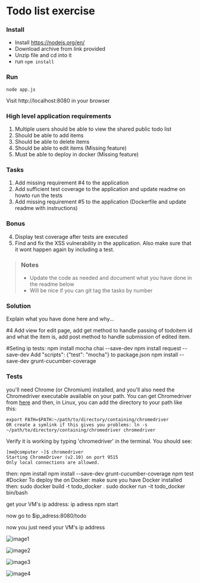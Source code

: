 # Todo list exercise

### Install

- Install https://nodejs.org/en/
- Download archive from link provided
- Unzip file and cd into it
- run `npm install`

### Run
`node app.js`

Visit http://localhost:8080 in your browser

### High level application requirements
1. Multiple users should be able to view the shared public todo list
2. Should be able to add items
3. Should be able to delete items
4. Should be able to edit items (Missing feature)
5. Must be able to deploy in docker (Missing feature)

### Tasks
1. Add missing requirement #4 to the application
2. Add sufficient test coverage to the application and update readme on howto run the tests
3. Add missing requirement #5 to the application (Dockerfile and update readme with instructions)

### Bonus
4. Display test coverage after tests are executed
5. Find and fix the XSS vulnerability in the application. Also make sure that it wont happen again by including a test.

> ### Notes
> - Update the code as needed and document what you have done in the readme below
> - Will be nice if you can git tag the tasks by number

### Solution
Explain what you have done here and why...

#4 Add view for edit page, add get method to handle passing of todoitem id and what the item is, add post method to handle submission of edited item.
  



#Seting ip tests:
 npm install mocha chai --save-dev
 npm install request --save-dev
 Add "scripts": {"test": "mocha"} to package.json
 npm install --save-dev grunt-cucumber-coverage



### Tests
you'll need Chrome (or Chromium) installed, and you'll also need the Chromedriver executable available on your path. You can get Chromedriver from [here](http://chromedriver.storage.googleapis.com/index.html) and then, in Linux, you can add the directory to your path like this:

    export PATH=$PATH:~/path/to/directory/containing/chromedriver
    OR create a symlink if this gives you problems: ln -s ~/path/to/directory/containing/chromedriver chromedriver
    
    

Verify it is working by typing 'chromedriver' in the terminal. You should see:

    [me@computer ~]$ chromedriver 
    Starting ChromeDriver (v2.10) on port 9515
    Only local connections are allowed.

then:
    npm install
    npm install --save-dev grunt-cucumber-coverage
    npm test
#Docker
To deploy the on Docker:
make sure you have Docker installed
then:	sudo docker build -t todo_docker .
	sudo docker run -it todo_docker bin/bash

get your VM's ip address: ip adress
	npm start

now go to $ip_adress:8080/todo

now you just need your VM's ip address

![image1](https://user-images.githubusercontent.com/7296111/34256731-6ce7c200-e65f-11e7-9366-1248ce4e27f6.png)

![image2](https://user-images.githubusercontent.com/7296111/34256732-6d0f1332-e65f-11e7-9296-d8cd1fa64c91.png)

![image3](https://user-images.githubusercontent.com/7296111/34256733-6d38d69a-e65f-11e7-9a1b-ad36d5941acb.png)

![image4](https://user-images.githubusercontent.com/7296111/34256734-6d63fdca-e65f-11e7-9f1d-20ca5086a406.png)








